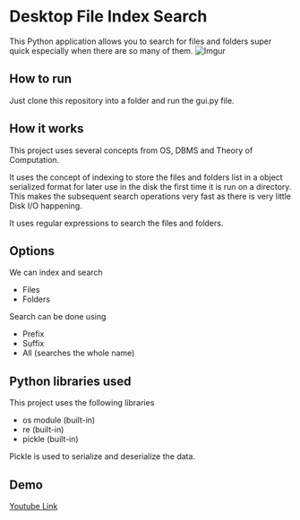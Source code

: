 # Desktop File Index Search
This Python application allows you to search for files and folders super quick especially when there are so many of them.
![Imgur](https://imgur.com/ALWkkjC)
## How to run

Just clone this repository into a folder and run the gui.py file.

## How it works

This project uses several concepts from OS, DBMS and Theory of Computation.

It uses the concept of indexing to store the files and folders list in a object serialized format for later use in the disk the first time it is run on a directory. This makes the subsequent search operations very fast as there is very little Disk I/O happening.

It uses regular expressions to search the files and folders.

## Options

We can index and search 
 - Files
 - Folders 
 
 Search can be done using 
 - Prefix 
 - Suffix 
 - All (searches the whole name)

## Python libraries used

This project uses the following libraries 

 - os module (built-in)
 - re (built-in)
 - pickle (built-in) 

Pickle is used to serialize and deserialize the data.

## Demo

[Youtube Link](https://youtu.be/vVHxux9E3fs)
